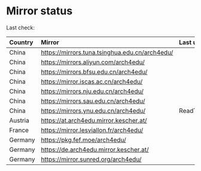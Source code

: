 <script src="./time.js"></script>
# Mirror status
Last check: <script type="text/javascript">localize(1680171619.9905066);</script>

|Country|Mirror|Last update|
|:------|:-----|:----------|
|China|https://mirrors.tuna.tsinghua.edu.cn/arch4edu/|<script type="text/javascript">localize(1680158113);</script>|
|China|https://mirrors.aliyun.com/arch4edu/|<script type="text/javascript">localize(1680115084);</script>|
|China|https://mirrors.bfsu.edu.cn/arch4edu/|<script type="text/javascript">localize(1680115084);</script>|
|China|https://mirror.iscas.ac.cn/arch4edu/|<script type="text/javascript">localize(1680158113);</script>|
|China|https://mirrors.nju.edu.cn/arch4edu/|<script type="text/javascript">localize(1680071650);</script>|
|China|https://mirrors.sau.edu.cn/arch4edu/|<script type="text/javascript">localize(1673850842);</script>|
|China|https://mirrors.ynu.edu.cn/arch4edu/|ReadTimeout|
|Austria|https://at.arch4edu.mirror.kescher.at/|<script type="text/javascript">localize(1680115084);</script>|
|France|https://mirror.lesviallon.fr/arch4edu/|<script type="text/javascript">localize(1680115084);</script>|
|Germany|https://pkg.fef.moe/arch4edu/|<script type="text/javascript">localize(1680115084);</script>|
|Germany|https://de.arch4edu.mirror.kescher.at/|<script type="text/javascript">localize(1680115084);</script>|
|Germany|https://mirror.sunred.org/arch4edu/|<script type="text/javascript">localize(1680115084);</script>|

<script src="./tablefilter/tablefilter.js"></script>
<script src="./table.js"></script>